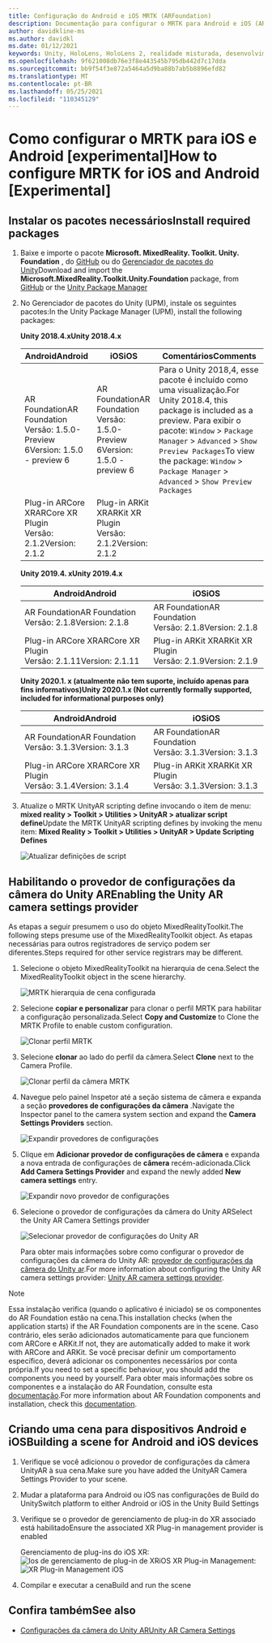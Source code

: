 ```yaml
---
title: Configuração do Android e iOS MRTK (ARFoundation)
description: Documentação para configurar o MRTK para Android e iOS (ARFoundation) no Unity
author: davidkline-ms
ms.author: davidkl
ms.date: 01/12/2021
keywords: Unity, HoloLens, HoloLens 2, realidade misturada, desenvolvimento, MRTK, AR Core, AR Kit, iOS, IOS, Android, AR Foundation
ms.openlocfilehash: 9f621008db76e3f8e443545b795db442d7c17dda
ms.sourcegitcommit: bb9f54f3e872a5464a5d9ba88b7ab5b8896efd82
ms.translationtype: MT
ms.contentlocale: pt-BR
ms.lasthandoff: 05/25/2021
ms.locfileid: "110345129"
---
```

# <a name="how-to-configure-mrtk-for-ios-and-android-experimental"></a><span data-ttu-id="8c589-104">Como configurar o MRTK para iOS e Android [experimental]</span><span class="sxs-lookup"><span data-stu-id="8c589-104">How to configure MRTK for iOS and Android [Experimental]</span></span>

## <a name="install-required-packages"></a><span data-ttu-id="8c589-105">Instalar os pacotes necessários</span><span class="sxs-lookup"><span data-stu-id="8c589-105">Install required packages</span></span>

1. <span data-ttu-id="8c589-106">Baixe e importe o pacote **Microsoft. MixedReality. Toolkit. Unity. Foundation** , do [GitHub](https://github.com/microsoft/MixedRealityToolkit-Unity/releases/tag/v2.3.0) ou do [Gerenciador de pacotes do Unity](../configuration/usingupm.md)</span><span class="sxs-lookup"><span data-stu-id="8c589-106">Download and import the **Microsoft.MixedReality.Toolkit.Unity.Foundation** package, from [GitHub](https://github.com/microsoft/MixedRealityToolkit-Unity/releases/tag/v2.3.0) or the [Unity Package Manager](../configuration/usingupm.md)</span></span>

1. <span data-ttu-id="8c589-107">No Gerenciador de pacotes do Unity (UPM), instale os seguintes pacotes:</span><span class="sxs-lookup"><span data-stu-id="8c589-107">In the Unity Package Manager (UPM), install the following packages:</span></span>

    <span data-ttu-id="8c589-108">**Unity 2018.4.x**</span><span class="sxs-lookup"><span data-stu-id="8c589-108">**Unity 2018.4.x**</span></span>

    | <span data-ttu-id="8c589-109">**Android**</span><span class="sxs-lookup"><span data-stu-id="8c589-109">**Android**</span></span> | <span data-ttu-id="8c589-110">**iOS**</span><span class="sxs-lookup"><span data-stu-id="8c589-110">**iOS**</span></span> | <span data-ttu-id="8c589-111">Comentários</span><span class="sxs-lookup"><span data-stu-id="8c589-111">Comments</span></span> |
    | --- | --- | --- |
    | <span data-ttu-id="8c589-112">AR Foundation</span><span class="sxs-lookup"><span data-stu-id="8c589-112">AR Foundation</span></span>  <br/> <span data-ttu-id="8c589-113">Versão: 1.5.0-Preview 6</span><span class="sxs-lookup"><span data-stu-id="8c589-113">Version: 1.5.0 - preview 6</span></span> | <span data-ttu-id="8c589-114">AR Foundation</span><span class="sxs-lookup"><span data-stu-id="8c589-114">AR Foundation</span></span>  <br/> <span data-ttu-id="8c589-115">Versão: 1.5.0-Preview 6</span><span class="sxs-lookup"><span data-stu-id="8c589-115">Version: 1.5.0 - preview 6</span></span> | <span data-ttu-id="8c589-116">Para o Unity 2018,4, esse pacote é incluído como uma visualização.</span><span class="sxs-lookup"><span data-stu-id="8c589-116">For Unity 2018.4, this package is included as a preview.</span></span> <span data-ttu-id="8c589-117">Para exibir o pacote: `Window` > `Package Manager` > `Advanced` > `Show Preview Packages`</span><span class="sxs-lookup"><span data-stu-id="8c589-117">To view the package: `Window` > `Package Manager` > `Advanced` > `Show Preview Packages`</span></span> |
    | <span data-ttu-id="8c589-118">Plug-in ARCore XR</span><span class="sxs-lookup"><span data-stu-id="8c589-118">ARCore XR Plugin</span></span> <br/> <span data-ttu-id="8c589-119">Versão: 2.1.2</span><span class="sxs-lookup"><span data-stu-id="8c589-119">Version: 2.1.2</span></span> | <span data-ttu-id="8c589-120">Plug-in ARKit XR</span><span class="sxs-lookup"><span data-stu-id="8c589-120">ARKit XR Plugin</span></span> <br/> <span data-ttu-id="8c589-121">Versão: 2.1.2</span><span class="sxs-lookup"><span data-stu-id="8c589-121">Version: 2.1.2</span></span> | |

    <span data-ttu-id="8c589-122">**Unity 2019.4. x**</span><span class="sxs-lookup"><span data-stu-id="8c589-122">**Unity 2019.4.x**</span></span>

    | <span data-ttu-id="8c589-123">**Android**</span><span class="sxs-lookup"><span data-stu-id="8c589-123">**Android**</span></span> | <span data-ttu-id="8c589-124">**iOS**</span><span class="sxs-lookup"><span data-stu-id="8c589-124">**iOS**</span></span> |
    | --- | --- |
    | <span data-ttu-id="8c589-125">AR Foundation</span><span class="sxs-lookup"><span data-stu-id="8c589-125">AR Foundation</span></span>  <br/> <span data-ttu-id="8c589-126">Versão: 2.1.8</span><span class="sxs-lookup"><span data-stu-id="8c589-126">Version: 2.1.8</span></span> |  <span data-ttu-id="8c589-127">AR Foundation</span><span class="sxs-lookup"><span data-stu-id="8c589-127">AR Foundation</span></span>  <br/> <span data-ttu-id="8c589-128">Versão: 2.1.8</span><span class="sxs-lookup"><span data-stu-id="8c589-128">Version: 2.1.8</span></span> |
    | <span data-ttu-id="8c589-129">Plug-in ARCore XR</span><span class="sxs-lookup"><span data-stu-id="8c589-129">ARCore XR Plugin</span></span> <br/> <span data-ttu-id="8c589-130">Versão: 2.1.11</span><span class="sxs-lookup"><span data-stu-id="8c589-130">Version: 2.1.11</span></span> | <span data-ttu-id="8c589-131">Plug-in ARKit XR</span><span class="sxs-lookup"><span data-stu-id="8c589-131">ARKit XR Plugin</span></span> <br/> <span data-ttu-id="8c589-132">Versão: 2.1.9</span><span class="sxs-lookup"><span data-stu-id="8c589-132">Version: 2.1.9</span></span> |

    <span data-ttu-id="8c589-133">**Unity 2020.1. x (atualmente não tem suporte, incluído apenas para fins informativos)**</span><span class="sxs-lookup"><span data-stu-id="8c589-133">**Unity 2020.1.x (Not currently formally supported, included for informational purposes only)**</span></span>

    | <span data-ttu-id="8c589-134">**Android**</span><span class="sxs-lookup"><span data-stu-id="8c589-134">**Android**</span></span> | <span data-ttu-id="8c589-135">**iOS**</span><span class="sxs-lookup"><span data-stu-id="8c589-135">**iOS**</span></span> |
    | --- | --- |
    | <span data-ttu-id="8c589-136">AR Foundation</span><span class="sxs-lookup"><span data-stu-id="8c589-136">AR Foundation</span></span>  <br/> <span data-ttu-id="8c589-137">Versão: 3.1.3</span><span class="sxs-lookup"><span data-stu-id="8c589-137">Version: 3.1.3</span></span> |  <span data-ttu-id="8c589-138">AR Foundation</span><span class="sxs-lookup"><span data-stu-id="8c589-138">AR Foundation</span></span>  <br/> <span data-ttu-id="8c589-139">Versão: 3.1.3</span><span class="sxs-lookup"><span data-stu-id="8c589-139">Version: 3.1.3</span></span> |
    | <span data-ttu-id="8c589-140">Plug-in ARCore XR</span><span class="sxs-lookup"><span data-stu-id="8c589-140">ARCore XR Plugin</span></span> <br/> <span data-ttu-id="8c589-141">Versão: 3.1.4</span><span class="sxs-lookup"><span data-stu-id="8c589-141">Version: 3.1.4</span></span> | <span data-ttu-id="8c589-142">Plug-in ARKit XR</span><span class="sxs-lookup"><span data-stu-id="8c589-142">ARKit XR Plugin</span></span> <br/> <span data-ttu-id="8c589-143">Versão: 3.1.3</span><span class="sxs-lookup"><span data-stu-id="8c589-143">Version: 3.1.3</span></span> |

1. <span data-ttu-id="8c589-144">Atualize o MRTK UnityAR scripting define invocando o item de menu: **mixed reality > Toolkit > Utilities > UnityAR > atualizar script define**</span><span class="sxs-lookup"><span data-stu-id="8c589-144">Update the MRTK UnityAR scripting defines by invoking the menu item: **Mixed Reality > Toolkit > Utilities > UnityAR > Update Scripting Defines**</span></span>

    ![Atualizar definições de script](../features/images/UpdateScriptingDefineUnityAR.png)


## <a name="enabling-the-unity-ar-camera-settings-provider"></a><span data-ttu-id="8c589-146">Habilitando o provedor de configurações da câmera do Unity AR</span><span class="sxs-lookup"><span data-stu-id="8c589-146">Enabling the Unity AR camera settings provider</span></span>

<span data-ttu-id="8c589-147">As etapas a seguir presumem o uso do objeto MixedRealityToolkit.</span><span class="sxs-lookup"><span data-stu-id="8c589-147">The following steps presume use of the MixedRealityToolkit object.</span></span> <span data-ttu-id="8c589-148">As etapas necessárias para outros registradores de serviço podem ser diferentes.</span><span class="sxs-lookup"><span data-stu-id="8c589-148">Steps required for other service registrars may be different.</span></span>

1. <span data-ttu-id="8c589-149">Selecione o objeto MixedRealityToolkit na hierarquia de cena.</span><span class="sxs-lookup"><span data-stu-id="8c589-149">Select the MixedRealityToolkit object in the scene hierarchy.</span></span>

    ![MRTK hierarquia de cena configurada](../features/images/MRTK_ConfiguredHierarchy.png)

1. <span data-ttu-id="8c589-151">Selecione **copiar e personalizar** para clonar o perfil MRTK para habilitar a configuração personalizada.</span><span class="sxs-lookup"><span data-stu-id="8c589-151">Select **Copy and Customize** to Clone the MRTK Profile to enable custom configuration.</span></span>

    ![Clonar perfil MRTK](../features/images/camera-system/CloneProfileARFoundation.png)

1. <span data-ttu-id="8c589-153">Selecione **clonar** ao lado do perfil da câmera.</span><span class="sxs-lookup"><span data-stu-id="8c589-153">Select **Clone** next to the Camera Profile.</span></span>

    ![Clonar perfil da câmera MRTK](../features/images/camera-system/CloneCameraProfileARFoundation.png)

1. <span data-ttu-id="8c589-155">Navegue pelo painel Inspetor até a seção sistema de câmera e expanda a seção **provedores de configurações da câmera** .</span><span class="sxs-lookup"><span data-stu-id="8c589-155">Navigate the Inspector panel to the camera system section and expand the **Camera Settings Providers** section.</span></span>

    ![Expandir provedores de configurações](../features/images/camera-system/ExpandProviders.png)

1. <span data-ttu-id="8c589-157">Clique em **Adicionar provedor de configurações de câmera** e expanda a nova entrada de configurações de **câmera** recém-adicionada.</span><span class="sxs-lookup"><span data-stu-id="8c589-157">Click **Add Camera Settings Provider** and expand the newly added **New camera settings** entry.</span></span>

    ![Expandir novo provedor de configurações](../features/images/camera-system/ExpandNewProvider.png)

1. <span data-ttu-id="8c589-159">Selecione o provedor de configurações da câmera do Unity AR</span><span class="sxs-lookup"><span data-stu-id="8c589-159">Select the Unity AR Camera Settings provider</span></span>

    ![Selecionar provedor de configurações do Unity AR](../features/images/camera-system/SelectUnityArSettings.png)

    <span data-ttu-id="8c589-161">Para obter mais informações sobre como configurar o provedor de configurações da câmera do Unity AR: [provedor de configurações da câmera do Unity ar](../features/camera-system/unity-ar-camera-settings.md).</span><span class="sxs-lookup"><span data-stu-id="8c589-161">For more information about configuring the Unity AR camera settings provider: [Unity AR camera settings provider](../features/camera-system/unity-ar-camera-settings.md).</span></span>

> [!NOTE]
> <span data-ttu-id="8c589-162">Essa instalação verifica (quando o aplicativo é iniciado) se os componentes do AR Foundation estão na cena.</span><span class="sxs-lookup"><span data-stu-id="8c589-162">This installation checks (when the application starts) if the AR Foundation components are in the scene.</span></span> <span data-ttu-id="8c589-163">Caso contrário, eles serão adicionados automaticamente para que funcionem com ARCore e ARKit.</span><span class="sxs-lookup"><span data-stu-id="8c589-163">If not, they are automatically added to make it work with ARCore and ARKit.</span></span>
> <span data-ttu-id="8c589-164">Se você precisar definir um comportamento específico, deverá adicionar os componentes necessários por conta própria.</span><span class="sxs-lookup"><span data-stu-id="8c589-164">If you need to set a specific behaviour, you should add the components you need by yourself.</span></span>
> <span data-ttu-id="8c589-165">Para obter mais informações sobre os componentes e a instalação do AR Foundation, consulte esta [documentação](https://docs.unity3d.com/Packages/com.unity.xr.arfoundation@2.2/manual/index.html#samples).</span><span class="sxs-lookup"><span data-stu-id="8c589-165">For more information about AR Foundation components and installation, check this [documentation](https://docs.unity3d.com/Packages/com.unity.xr.arfoundation@2.2/manual/index.html#samples).</span></span>

## <a name="building-a-scene-for-android-and-ios-devices"></a><span data-ttu-id="8c589-166">Criando uma cena para dispositivos Android e iOS</span><span class="sxs-lookup"><span data-stu-id="8c589-166">Building a scene for Android and iOS devices</span></span>

1. <span data-ttu-id="8c589-167">Verifique se você adicionou o provedor de configurações da câmera UnityAR à sua cena.</span><span class="sxs-lookup"><span data-stu-id="8c589-167">Make sure you have added the UnityAR Camera Settings Provider to your scene.</span></span>

1. <span data-ttu-id="8c589-168">Mudar a plataforma para Android ou iOS nas configurações de Build do Unity</span><span class="sxs-lookup"><span data-stu-id="8c589-168">Switch platform to either Android or iOS in the Unity Build Settings</span></span>

1. <span data-ttu-id="8c589-169">Verifique se o provedor de gerenciamento de plug-in do XR associado está habilitado</span><span class="sxs-lookup"><span data-stu-id="8c589-169">Ensure the associated XR Plug-in management provider is enabled</span></span>

    <span data-ttu-id="8c589-170">Gerenciamento de plug-ins do iOS XR:  ![ Ios de gerenciamento de plug-in de XR](../features/images/XRManagementiOS.png)</span><span class="sxs-lookup"><span data-stu-id="8c589-170">iOS XR Plug-in Management:  ![XR Plug-in Management iOS](../features/images/XRManagementiOS.png)</span></span>

1. <span data-ttu-id="8c589-171">Compilar e executar a cena</span><span class="sxs-lookup"><span data-stu-id="8c589-171">Build and run the scene</span></span>

## <a name="see-also"></a><span data-ttu-id="8c589-172">Confira também</span><span class="sxs-lookup"><span data-stu-id="8c589-172">See also</span></span>

- [<span data-ttu-id="8c589-173">Configurações da câmera do Unity AR</span><span class="sxs-lookup"><span data-stu-id="8c589-173">Unity AR Camera Settings</span></span>](../features/camera-system/unity-ar-camera-settings.md)
